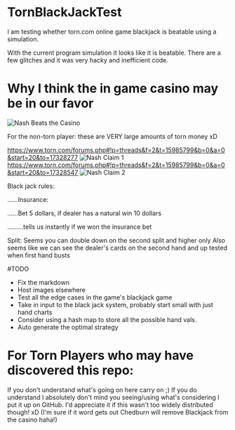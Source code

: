 # TornBlackJackTest
I am testing whether torn.com online game blackjack is beatable using a simulation.

With the current program simulation it looks like it is beatable. There are a few glitches and it was very hacky and inefficient code. 


# Why I think the in game casino may be in our favor

![Nash Beats the Casino](https://github.com/WizardRubic/TornBlackJackTest/blob/master/nashWins.png "Nash Beats the Casino")

For the non-torn player: these are VERY large amounts of torn money xD

https://www.torn.com/forums.php#!p=threads&f=2&t=15985799&b=0&a=0&start=20&to=17328277
![Nash Claim 1](https://github.com/WizardRubic/TornBlackJackTest/blob/master/nashPost1.png "Nash Claim 1")
https://www.torn.com/forums.php#!p=threads&f=2&t=15985799&b=0&a=0&start=20&to=17328547
![Nash Claim 2](https://github.com/WizardRubic/TornBlackJackTest/blob/master/nashPost2.png "Nash Claim 2")


Black jack rules:

......Insurance:

......Bet 5 dollars, if dealer has a natural win 10 dollars

.........tells us instantly if we won the insurance bet


Split:
	Seems you can double down on the second split and higher only
	Also seems like we can see the dealer's cards on the second hand and up
		tested when first hand busts


#TODO
* Fix the markdown
* Host images elsewhere
* Test all the edge cases in the game's blackjack game
* Take in input to the black jack system, probably start small with just hand charts
* Consider using a hash map to store all the possible hand vals. 
* Auto generate the optimal strategy


# For Torn Players who may have discovered this repo:
If you don't understand what's going on here carry on ;) If you do understand I absolutely don't mind you seeing/using what's considering I put it up on GitHub. I'd appreciate it if this wasn't too widely distributed though! xD (I'm sure if it word gets out Chedburn will remove Blackjack from the casino haha!)